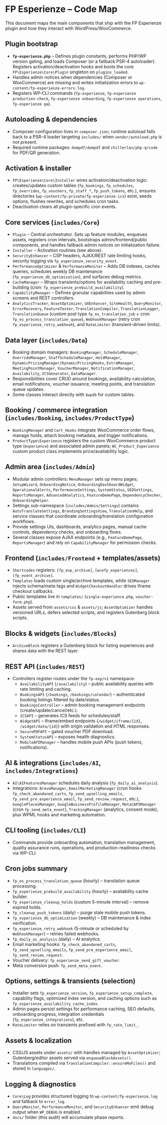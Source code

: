 # FP Esperienze – Code Map

This document maps the main components that ship with the FP Esperienze plugin and how they interact with WordPress/WooCommerce.

## Plugin bootstrap
- **`fp-esperienze.php`** – Defines plugin constants, performs PHP/WP version gating, and loads Composer (or a fallback PSR-4 autoloader). Registers activation/deactivation hooks and boots the core `FP\Esperienze\Core\Plugin` singleton on `plugins_loaded`.
- Handles admin notices when dependencies (Composer or WooCommerce) are missing and writes initialization errors to `wp-content/fp-esperienze-errors.log`.
- Registers WP-CLI commands (`fp-esperienze`, `fp-esperienze production-check`, `fp-esperienze onboarding`, `fp-esperienze operations`, `fp-esperienze qa`).

## Autoloading & dependencies
- Composer configuration lives in `composer.json`; runtime autoload falls back to a PSR-4 loader targeting `includes/` when `vendor/autoload.php` is not present.
- Required runtime packages: `dompdf/dompdf` and `chillerlan/php-qrcode` for PDF/QR generation.

## Activation & installer
- `FP\Esperienze\Core\Installer` wires activation/deactivation logic: creates/updates custom tables (`fp_bookings`, `fp_schedules`, `fp_overrides`, `fp_vouchers`, `fp_staff_*`, `fp_push_tokens`, etc.), ensures directories (`wp-content/fp-private/fp-esperienze-ics`) exist, seeds options, flushes rewrites, and schedules cron tasks.
- Deactivation clears all plugin-specific cron events.

## Core services (`includes/Core`)
- `Plugin` – Central orchestrator. Sets up feature modules, enqueues assets, registers cron intervals, bootstraps admin/frontend/public components, and handles fallback admin notices on initialization failure.
- `Installer` – Activation routines (see above).
- `SecurityEnhancer` – CSP headers, AJAX/REST rate limiting hooks, security logging via `fp_esperienze_security_event`.
- `PerformanceOptimizer` & `PerformanceMonitor` – Adds DB indexes, caches queries, schedules weekly DB maintenance (`fp_esperienze_db_optimization`), and surfaces debug metrics.
- `CacheManager` – Wraps transients/options for availability caching and pre-building (cron: `fp_esperienze_prebuild_availability`).
- `CapabilityManager` – Defines granular capabilities used by admin screens and REST controllers.
- `AnalyticsTracker`, `AssetOptimizer`, `UXEnhancer`, `SiteHealth`, `QueryMonitor`, `ErrorRecovery`, `FeatureTester`, `TranslationCompiler`, `TranslationLogger`, `TranslationQueue` (custom post type `fp_es_translation_job` + cron `fp_es_process_translation_queue`), `WebhookManager` (retry cron `fp_esperienze_retry_webhook`), and `RateLimiter` (transient-driven limits).

## Data layer (`includes/Data`)
- Booking domain managers: `BookingManager`, `ScheduleManager`, `OverrideManager`, `StaffScheduleManager`, `HoldManager`, `DynamicPricingManager/DynamicPricingHooks`, `ExtraManager`, `MeetingPointManager`, `VoucherManager`, `NotificationManager`, `Availability`, `ICSGenerator`, `DataManager`.
- Responsibilities cover CRUD around bookings, availability calculation, email notifications, voucher issuance, meeting points, and translation queue updates.
- Some classes interact directly with `$wpdb` for custom tables.

## Booking / commerce integration (`includes/Booking`, `includes/ProductType`)
- `BookingManager` and `Cart_Hooks` integrate WooCommerce order flows, manage holds, attach booking metadata, and trigger notifications.
- `ProductType\Experience` registers the custom WooCommerce product type (`experience`) and associated admin panels; `WC_Product_Experience` custom product class implements price/availability logic.

## Admin area (`includes/Admin`)
- Modular admin controllers: `MenuManager` sets up menu pages; `SetupWizard`, `OnboardingNotice`, `OnboardingDashboardWidget`, `OperationalAlerts`, `PerformanceSettings`, `SystemStatus`, `SEOSettings`, `ReportsManager`, `AdvancedAnalytics`, `FeatureDemoPage`, `DependencyChecker`, `OnboardingHelper`.
- Settings sub-namespace (`includes/Admin/Settings`) contains `AutoTranslateSettings`, `BrandingSettingsView`, `TranslationHelp`, and service classes that coordinate onboarding/translation configuration workflows.
- Provide settings UIs, dashboards, analytics pages, manual cache controls, dependency checks, and onboarding flows.
- Several classes expose AJAX endpoints (e.g., `FeatureDemoPage`, `ReportsManager`) and rely on `CapabilityManager` for permission checks.

## Frontend (`includes/Frontend` + templates/assets)
- `Shortcodes` registers: `[fp_exp_archive]`, `[wcefp_experiences]`, `[fp_event_archive]`.
- `Templates` loads custom single/archive templates, while `SEOManager` injects schema/meta tags and `WidgetCheckoutHandler` drives iframe checkout callbacks.
- Public templates live in `templates/` (`single-experience.php`, `voucher-form.php`).
- Assets served from `assets/css` & `assets/js`; `AssetOptimizer` handles versioned URLs, defers selected scripts, and registers Gutenberg block scripts.

## Blocks & widgets (`includes/Blocks`)
- `ArchiveBlock` registers a Gutenberg block for listing experiences and shares data with the REST layer.

## REST API (`includes/REST`)
- Controllers register routes under the `fp-exp/v1` namespace:
  - `AvailabilityAPI` (`/availability`) – public availability queries with rate limiting and caching.
  - `BookingsAPI` (`/bookings`, `/bookings/calendar`) – authenticated booking listings filtered by date/status.
  - `BookingsController` – admin booking management endpoints (create/update/cancel/etc.).
  - `ICSAPI` – generates ICS feeds for schedules/staff.
  - `WidgetAPI` – iframe/embed endpoints (`/widget/iframe/{id}`, `/widget/data/{id}`) with origin validation and HTML responses.
  - `SecurePDFAPI` – gated voucher PDF download.
  - `SystemStatusAPI` – exposes health diagnostics.
  - `MobileAPIManager` – handles mobile push APIs (push tokens, notifications).

## AI & integrations (`includes/AI`, `includes/Integrations`)
- `AI\AIFeaturesManager` schedules daily analysis (`fp_daily_ai_analysis`).
- Integrations: `BrevoManager`, `EmailMarketingManager` (cron hooks `fp_check_abandoned_carts`, `fp_send_upselling_emails`, `fp_send_pre_experience_email`, `fp_send_review_request`, etc.), `GooglePlacesManager`, `GoogleBusinessProfileManager`, `MetaCAPIManager` (cron `fp_send_meta_event`), `TrackingManager` (analytics, consent mode), plus WPML hooks and marketing automation.

## CLI tooling (`includes/CLI`)
- Commands provide onboarding automation, translation management, quality assurance runs, operations, and production-readiness checks via WP-CLI.

## Cron jobs summary
- `fp_es_process_translation_queue` (hourly) – translation queue processing.
- `fp_esperienze_prebuild_availability` (hourly) – availability cache builder.
- `fp_esperienze_cleanup_holds` (custom 5-minute interval) – remove expired holds.
- `fp_cleanup_push_tokens` (daily) – purge stale mobile push tokens.
- `fp_esperienze_db_optimization` (weekly) – DB maintenance & index verification.
- `fp_esperienze_retry_webhook` (5-minute or scheduled by `WebhookManager`) – retries failed webhooks.
- `fp_daily_ai_analysis` (daily) – AI analytics.
- Email marketing hooks: `fp_check_abandoned_carts`, `fp_send_upselling_emails`, `fp_send_pre_experience_email`, `fp_send_review_request`.
- Voucher delivery: `fp_esperienze_send_gift_voucher`.
- Meta conversion push: `fp_send_meta_event`.

## Options, settings & transients (selection)
- Installer sets `fp_esperienze_version`, `fp_esperienze_setup_complete`, capability flags, optimized index version, and caching options such as `fp_esperienze_availability_cache_index`.
- Admin pages persist settings for performance caching, SEO defaults, onboarding progress, integration credentials (`fp_esperienze_integrations`), etc.
- `RateLimiter` relies on transients prefixed with `fp_rate_limit_`.

## Assets & localization
- CSS/JS assets under `assets/` with handles managed by `AssetOptimizer`; Gutenberg/editor assets served via `enqueueBlockAssets()`.
- Translations compiled via `TranslationCompiler::ensureMoFiles()` and stored in `languages/`.

## Logging & diagnostics
- `Core\Log` provides structured logging to `wp-content/fp-esperienze.log` and fallback to `error_log`.
- `QueryMonitor`, `PerformanceMonitor`, and `SecurityEnhancer` emit debug output when `WP_DEBUG` is enabled.
- `docs/` folder (this audit) will accumulate phase reports.
